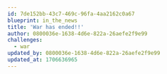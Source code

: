 ```yaml
---
id: 7de152bb-43c7-469c-96fa-4aa2162c0a67
blueprint: in_the_news
title: 'War has ended!!'
author: 0800036e-1638-4d6e-822a-26aefe2f9e99
challenges:
  - war
updated_by: 0800036e-1638-4d6e-822a-26aefe2f9e99
updated_at: 1706636965
---
```


